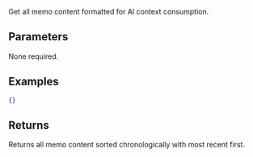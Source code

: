 Get all memo content formatted for AI context consumption.

## Parameters

None required.

## Examples

```json
{}
```

## Returns

Returns all memo content sorted chronologically with most recent first.
